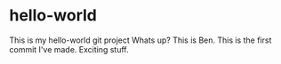 # hello-world
This is my hello-world git project
Whats up? This is Ben. This is the first commit I've made. Exciting stuff.
